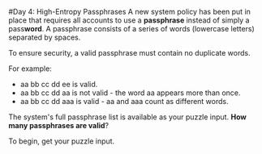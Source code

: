#Day 4: High-Entropy Passphrases
A new system policy has been put in place that requires all accounts to use a **passphrase** instead of simply a 
pass**word**. A passphrase consists of a series of words (lowercase letters) separated by spaces.

To ensure security, a valid passphrase must contain no duplicate words.

For example:

* aa bb cc dd ee is valid.
* aa bb cc dd aa is not valid - the word aa appears more than once.
* aa bb cc dd aaa is valid - aa and aaa count as different words.

The system's full passphrase list is available as your puzzle input. **How many passphrases are valid**?

To begin, get your puzzle input.